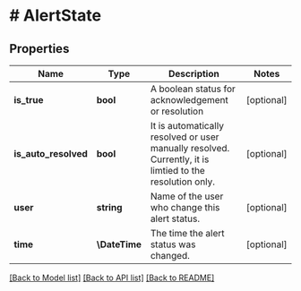 # # AlertState

## Properties

Name | Type | Description | Notes
------------ | ------------- | ------------- | -------------
**is_true** | **bool** | A boolean status for acknowledgement or resolution | [optional]
**is_auto_resolved** | **bool** | It is automatically resolved or user manually resolved.  Currently, it is limtied to the resolution only. | [optional]
**user** | **string** | Name of the user who change this alert status. | [optional]
**time** | **\DateTime** | The time the alert status was changed. | [optional]

[[Back to Model list]](../../README.md#models) [[Back to API list]](../../README.md#endpoints) [[Back to README]](../../README.md)
